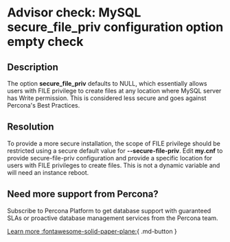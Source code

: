# Advisor check: MySQL secure_file_priv configuration option empty check

## Description

The option **secure_file_priv** defaults to NULL, which essentially allows users with FILE privilege to create files at any location where MySQL server has Write permission. This is considered less secure and goes against Percona's Best Practices.

## Resolution

To provide a more secure installation, the scope of FILE privilege should be restricted using a secure default value for **--secure-file-priv**. 
Edit **my.cnf** to provide secure-file-priv configuration and provide a specific location for users with FILE privileges to create files. This is not a dynamic variable and will need an instance reboot.

## Need more support from Percona?

Subscribe to Percona Platform to get database support with guaranteed SLAs or proactive database management services from the Percona team.

[Learn more :fontawesome-solid-paper-plane:](https://per.co.na/subscribe){ .md-button }
